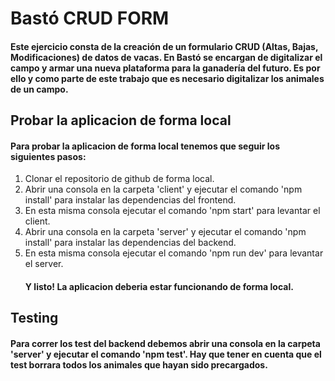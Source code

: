 <h1>Bastó CRUD FORM</h1>
<h4>Este ejercicio consta de la creación de un formulario CRUD (Altas, Bajas, Modificaciones) de
datos de vacas.
En Bastó se encargan de digitalizar el campo y armar una nueva plataforma para la
ganadería del futuro. Es por ello y como parte de este trabajo que es necesario 
digitalizar los animales de un campo.
</h4>

<h2>Probar la aplicacion de forma local</h2>
<h4>Para probar la aplicacion de forma local tenemos que seguir los siguientes pasos:</h4>
<ol>
    <li>Clonar el repositorio de github de forma local.</li>
    <li>Abrir una consola en la carpeta 'client' y ejecutar el comando 'npm install' para instalar las dependencias del frontend.</li>
    <li>En esta misma consola ejecutar el comando 'npm start' para levantar el client.</li>
    <li>Abrir una consola en la carpeta 'server' y ejecutar el comando 'npm install' para instalar las dependencias del backend.</li>
    <li>En esta misma consola ejecutar el comando 'npm run dev' para levantar el server.</li>
    <h4>Y listo! La aplicacion deberia estar funcionando de forma local.</h4>
</ol>

<h2>Testing</h2>
<h4>Para correr los test del backend debemos abrir una consola en la carpeta 'server' y ejecutar el comando 'npm test'.
Hay que tener en cuenta que el test borrara todos los animales que hayan sido precargados.</h4>
